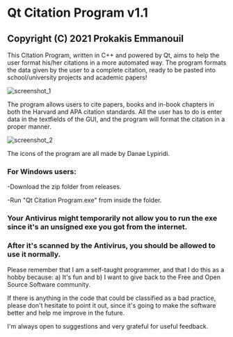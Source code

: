 # Qt Citation Program v1.1
## Copyright (C) 2021 Prokakis Emmanouil

This Citation Program, written in C++ and powered by Qt, aims to help the user format his/her citations in a more automated way. The program formats the data given by the user to a complete citation, ready to be pasted into school/university projects and academic papers!

![screenshot_1](https://user-images.githubusercontent.com/89413115/136813610-a5fcc45a-efbd-4c30-9498-615870a5754f.png)     

The program allows users to cite papers, books and in-book chapters in both the Harvard and APA citation standards. All the user has to do is enter data in the textfields of the GUI, and the program will format the citation in a proper manner.

![screenshot_2](https://user-images.githubusercontent.com/89413115/136813631-6c1f2d37-92ae-4307-88f4-02825b061f7f.png)

The icons of the program are all made by Danae Lypiridi.

### For Windows users:

-Download the zip folder from releases.

-Run "Qt Citation Program.exe" from inside the folder.
### Your Antivirus might temporarily not allow you to run the exe since it's an unsigned exe you got from the internet.
### After it's scanned by the Antivirus, you should be allowed to use it normally.

Please remember that I am a self-taught programmer, and that I do this as a hobby because: a) It's fun and b) I want to give back to the Free and Open Source Software community.

If there is anything in the code that could be classified as a bad practice, please don't hesitate to point it out, since it's going to make the software better and help me improve in the future.

I'm always open to suggestions and very grateful for useful feedback.
